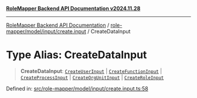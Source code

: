 [**RoleMapper Backend API Documentation v2024.11.28**](../../../../../README.md)

***

[RoleMapper Backend API Documentation](../../../../../modules.md) / [role-mapper/model/input/create.input](../README.md) / CreateDataInput

# Type Alias: CreateDataInput

> **CreateDataInput**: [`CreateUserInput`](CreateUserInput.md) \| [`CreateFunctionInput`](CreateFunctionInput.md) \| [`CreateProcessInput`](CreateProcessInput.md) \| [`CreateOrgUnitInput`](CreateOrgUnitInput.md) \| [`CreateRoleInput`](CreateRoleInput.md)

Defined in: [src/role-mapper/model/input/create.input.ts:58](https://github.com/FlowCraft-AG/RoleMapper/blob/60ae5b0c50e531d470a492fa6758544dd7523d6f/backend/src/role-mapper/model/input/create.input.ts#L58)
